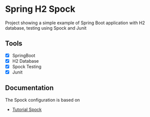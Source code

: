 # Spring H2 Spock
Project showing a simple example of Spring Boot application with H2 database, testing using Spock and Junit

## Tools
- [x] SpringBoot
- [x] H2 Database
- [X] Spock Testing
- [x] Junit

## Documentation
The Spock configuration is based on

* [Tutorial Spock](https://www.baeldung.com/spring-spock-testing)
